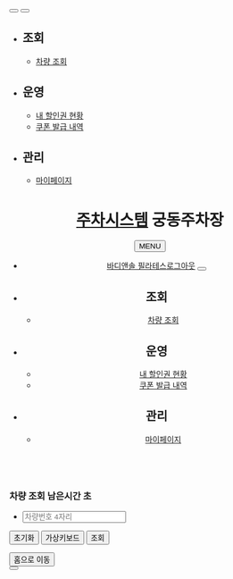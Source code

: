 <body>
	<aside id="lnb" class="animated">
	<button type="button" class="btn-lnb-slide show"></button>
	<button type="button" class="btn-lnb-slide hide"></button>
	<div class="scrollable lnb-holder animated">
<ul id="lnb-panels">
			<li class="lnb-panel">
					<h2 class="lnb-panel-title">조회</h2>
					<ul class="lnb-panel-menus">
					<li class="lnb-panel-menu-holder ">
							<a class="lnb-panel-menu" href="/cooperators/home">차량 조회</a>
						</li>
					</ul>
				</li>
			<li class="lnb-panel">
					<h2 class="lnb-panel-title">운영</h2>
					<ul class="lnb-panel-menus">
					<li class="lnb-panel-menu-holder ">
							<a class="lnb-panel-menu" href="/cooperators/visitcouponbooks/group">내 할인권 현황</a>
						</li>
					<li class="lnb-panel-menu-holder ">
							<a class="lnb-panel-menu" href="/cooperators/visitcoupons">쿠폰 발급 내역</a>
						</li>
					</ul>
				</li>
			<li class="lnb-panel">
					<h2 class="lnb-panel-title">관리</h2>
					<ul class="lnb-panel-menus">
					<li class="lnb-panel-menu-holder ">
							<a class="lnb-panel-menu" href="/cooperators/mypages">마이페이지</a>
						</li>
					</ul>
				</li>
			</ul>
		</div>
</aside>
<script>
(function($) {
	$(document).on('click', '.btn-lnb-slide.show', function (ev) {
		ev.preventDefault();
        
		$('#lnb').removeClass('fadeOutRight').addClass('active fadeInRight');
		$('.lnb-holder').show();
	}).on('click', '.btn-lnb-slide.hide', function (ev) {
		ev.preventDefault();
		
		$('#lnb').addClass('fadeOutRight').removeClass('active fadeInRight');
		$('.lnb-holder').hide();
    });
	
	
})(jQuery);
</script>
<div id="wrap">
		<header id="gnb">
	<div id="gnb-content">
		<h1 id="gnb-title-holder">
			<a id="gnb-title" href="/cooperators">주차시스템</a>&nbsp;<b id="district-name">궁동주차장</b>
		</h1>
		<div class="mobile-gnb-holder">
			<button type="button" class="btn-mobile-menu">MENU</button>
			<div class="mobile-gnb-menu-holder">
				<div class="mobile-gnb-bg"></div>
				<div class="mobile-gnb-menu">
					<ul id="gnb-menus">
						<li class="gnb-menu-holder member">
									<a href="/cooperators/mypages" class="member-name">바디앤솔 필라테스</a><a href="#" id="btn-logout" class="link gnb-menu">로그아웃</a>
									<button class="mobile-gnb-close"></button>
								</li>
							</ul>
					<ul id="lnb-panels">
						<li class="lnb-panel-menu-holder category-emoticon search">
									<h2 class="lnb-panel-title">조회</h2>
									<ul class="lnb-panel-menus">
									<li class="lnb-panel-menu-holder ">
											<a class="lnb-panel-menu" id="menu-url" href="/cooperators/home">차량 조회</a>
										</li>
									</ul>
								</li>						
							<li class="lnb-panel-menu-holder category-emoticon operation">
									<h2 class="lnb-panel-title">운영</h2>
									<ul class="lnb-panel-menus">
									<li class="lnb-panel-menu-holder ">
											<a class="lnb-panel-menu" id="menu-url" href="/cooperators/visitcouponbooks/group">내 할인권 현황</a>
										</li>
									<li class="lnb-panel-menu-holder ">
											<a class="lnb-panel-menu" id="menu-url" href="/cooperators/visitcoupons">쿠폰 발급 내역</a>
										</li>
									</ul>
								</li>						
							<li class="lnb-panel-menu-holder category-emoticon management">
									<h2 class="lnb-panel-title">관리</h2>
									<ul class="lnb-panel-menus">
									<li class="lnb-panel-menu-holder ">
											<a class="lnb-panel-menu" id="menu-url" href="/cooperators/mypages">마이페이지</a>
										</li>
									</ul>
								</li>						
							</ul>
					<!-- 
					<div class="btn-holder">
						<button id="btn-logout" class="btn gnb-menu" type="button">로그아웃</button>
					</div>
					 -->
				</div>
			</div>
		</div>
	</div>
</header>
<script>
	var _districtMap = {};
	var _districts = [];
	var _district = __utils__.cookie('district');
	var _office = __utils__.cookie('office');
	var _districtCallback;

    $.cup.ajax({
    	url: '/api/v2/office',
    	success: function(res) {
    		_office = res.data.office;
    		//
    		$.cup.ajax({
    			url: '/api/v2/districts',
    			success: function (res) {
    				_districts = res.data.districts.list;

    				if ($.cup.member().details && $.cup.member().details.districtIds && $.cup.member().details.districtIds.length > 0) {
    					var myDistricts = $.cup.member().details.districtIds || [];
    					var shownDistricts = [];

    					$.cup.each(_districts, function (district, i) {
    						if (myDistricts.includes(district.id)) {
    							shownDistricts.push(district);
    							_districtMap[district.id] = district;
    						}
    					});
    					_districts = shownDistricts;
    				} else {
    					$.cup.each(_districts, function (district, i) {
    						_districtMap[district.id] = district;
    					});
    				}

    				if(_district) {
    					_district = JSON.parse(_district);
    				}else {
    					_district = _districts[0];
    				}
    				__utils__.cookie('district', JSON.stringify(_district));
    				setDistricts();

    				// if (_districtsCallback) {
    				// 	_districtsCallback();
    				// }

    				var emoticonList = ['search', 'operation', 'management'];
    				var emoticon = document.getElementsByClassName('category-emoticon');

    				for (var i = 0; i < emoticon.length; i++) {
    					emoticon[i].classList.add(emoticonList[i]);
    				}
    			}
    		});
    	}
    })


    function setDistricts() {
    	if (_districts.length > 1) {
    		_districts.unshift({code:'', name:_office.districtName + '(전체)'});

    		var $select = $('<select>').attr('id', 'gnb-district');
    		$('#district-name').html($select);
    		$.cup.each(_districts, function(district) {
    			var $option = $('<option>').val(district.id).text(district.name);
    			if(_district.id == district.id)
    				$option.prop('selected', true);
    			$select.append($option);
    		});

    		$select.on('change', function() {
    			_district = _districts[$(this).find('option:selected').index()];
    			__utils__.cookie('district', JSON.stringify(_district));
    			location.reload();
    		});
    	} else {
    		$('#district-name').text(_districts[0].name);
    		_district = _districts[0];
    	}

    	if(_district.details && _district.details.type == 'APT' && _district.details.reservations) {
    		$('.lnb-panel-menu-holder.search').hide();
    		$('.lnb-panel-menu-holder.operation .lnb-panel-menu-holder.visitcoupons').hide();
    	}
    	if(_district.details && !_district.details.preRegisteredVisitCoupons) {
    		$('.menu-reservation').hide();
    		$('#previsit-coupon-create').hide();
    	}
    	$('title').text(((_office.districtName)? _office.districtName + ' | ' : '') + $('title').text() );
    }

    function refreshDistrict(districtUpdated) {
    	$.cup.each(_districts, function(district, i) {
    		if(district.id == districtUpdated.id) {
    			_districts[i] = districtUpdated;
    			if(_district.id == districtUpdated.id) {
    				_district = districtUpdated;
    				__utils__.cookie('district', JSON.stringify(_district));
    			}
    			return false;
    		}
    	});
    }

(function($) {
/_
$('.btn-mobile-menu').on('click', function() {
$('.mobile-gnb-menu-holder').toggle('slide');
$(this).toggleClass('clear');
});
_/
$(document).on('click', '.btn-mobile-menu', function(ev) {
ev.preventDefault();
$('.mobile-gnb-menu-holder').fadeIn();
$('.mobile-gnb-menu').animate({right: 0}, {duration: 500});
}).on('click', '.mobile-gnb-close', function(ev) {
ev.preventDefault();
$('.mobile-gnb-menu-holder').fadeOut();
$('.mobile-gnb-menu').animate({right: '-320px'}, {duration: 500});
}).on('click', '.lnb-panel-title', function(ev) {
ev.preventDefault();
$(this).parent().find('.lnb-panel-menus').slideToggle(300);
});
})(jQuery);
</script>

<div id="container">
			<div id="main">
				<div>
					<div id="app">
						<div id="app-head">
							<div class=""></div>
							<h3 id="app-title" class="car-search-title" style="float:left;width:100%;">차량 조회
<span class="reset-time-holder">
									남은시간 <span class="reset-time"></span>초
								</span>
							</h3>
							<!-- 
							<div id="app-head-menus">
								<button id="visit-coupon-create" class="btn btn-primary" type="button">할인권 등록</button>
							</div>
							 -->
						</div>
						<div class="app-section-body box-style" id="notice-pop" style="float:right;margin-top:-55px; display:none; cursor:pointer;">
							<div class="notice-head" style="padding:0 0 0 25px; margin:-16px -12px 0 -13px;height:20px;">
								<span class="icon btn-pop"></span>
							</div>
						</div>
						<div id="app-body" style="clear:both;display:block;">
							<section class="app-section app-section-full-width app-section-tailless">
<div class="app-section-body box-style" style="clear:both;">
									<form id="page-filter" class="qbox clear-both" method="get">
										<ul class="qbox-filters">
											<li class="qbox-filter clear-both">
<div class="qbox-filter-field align_left qbox-filter-lpn"><input id="visit-lpn" name="lpn" value="" class="tbox" placeholder="차량번호 4자리" type="text" autocomplete="off"></div>
											</li>
										</ul>
										<div class="qbox-buttons">
											<input name="leaved" value="false" type="hidden">
											<input name="page" value="0" type="hidden">
											<input name="size" value="10" type="hidden">
											<input name="sort" value="entered_d" type="hidden">
											<button id="btn-init" class="btn" type="button">초기화</button>
											<button id="keyboard" class="btn btn-primary" type="button">가상키보드</button>
											<button id="btn-find" class="btn btn-primary" type="button">조회</button>
										</div>
									</form>
								</div>
							</section>
							<section class="app-section app-section-full-width app-section-tailless phase2-section" style="display:none;">
								<input type="hidden" id="useAutoBackHome" value="">
								<div class="app-section-body">
									<p style="font-size:12px;padding:0 0 5px 5px">일반형 할인권</p>
									<div id="visit-coupon-book-holder" class="page"><table class="gbox-table">
		<thead class="gbox-head">			
			<tr class="gbox-head-row">
					<th class="gbox-head-cell">쿠폰 종류</th>
					<th class="gbox-head-cell">유/무료</th>
					<th class="gbox-head-cell">할당 수량</th>
					<th class="gbox-head-cell">잔여 수량</th>
			</tr>
		</thead>
		<tbody class="gbox-body">
					<tr class="gbox-body-row" data-record="{&quot;amount&quot;:null,&quot;code&quot;:null,&quot;templateId&quot;:8,&quot;notFree&quot;:0,&quot;totalNumberOfIssuance&quot;:7683,&quot;name&quot;:&quot;1시간(유료)&quot;,&quot;id&quot;:11,&quot;feeFixing&quot;:null,&quot;oneDay&quot;:null,&quot;rate&quot;:null,&quot;issuedCount&quot;:7583,&quot;details&quot;:&quot;{}&quot;,&quot;minutes&quot;:60,&quot;couponIssueConstraint&quot;:null,&quot;estimatedAmount&quot;:null,&quot;fixable&quot;:0}">
							<td class="gbox-body-cell">1시간(유료)</td>
							<td class="gbox-body-cell"><b style="color: #2196f3;">무료</b></td>
							<td class="gbox-body-cell">7683</td>
							<td class="gbox-body-cell">100</td>
					</tr>
					<tr class="gbox-body-row" data-record="{&quot;issuedCount&quot;:300,&quot;totalNumberOfIssuance&quot;:300,&quot;amount&quot;:null,&quot;code&quot;:null,&quot;notFree&quot;:0,&quot;templateId&quot;:2,&quot;id&quot;:235,&quot;feeFixing&quot;:null,&quot;oneDay&quot;:null,&quot;rate&quot;:null,&quot;name&quot;:&quot;1시간할인권&quot;,&quot;details&quot;:&quot;{}&quot;,&quot;minutes&quot;:60,&quot;couponIssueConstraint&quot;:null,&quot;estimatedAmount&quot;:null,&quot;fixable&quot;:0}">
							<td class="gbox-body-cell">1시간할인권</td>
							<td class="gbox-body-cell"><b style="color: #2196f3;">무료</b></td>
							<td class="gbox-body-cell">300</td>
							<td class="gbox-body-cell">0</td>
					</tr>
					<tr class="gbox-body-row" data-record="{&quot;amount&quot;:null,&quot;code&quot;:null,&quot;notFree&quot;:0,&quot;templateId&quot;:9,&quot;issuedCount&quot;:7458,&quot;totalNumberOfIssuance&quot;:7557,&quot;feeFixing&quot;:null,&quot;oneDay&quot;:null,&quot;id&quot;:10,&quot;rate&quot;:null,&quot;minutes&quot;:30,&quot;details&quot;:&quot;{}&quot;,&quot;couponIssueConstraint&quot;:null,&quot;name&quot;:&quot;30분(유료)&quot;,&quot;estimatedAmount&quot;:null,&quot;fixable&quot;:0}">
							<td class="gbox-body-cell">30분(유료)</td>
							<td class="gbox-body-cell"><b style="color: #2196f3;">무료</b></td>
							<td class="gbox-body-cell">7557</td>
							<td class="gbox-body-cell">99</td>
					</tr>
		</tbody>
	</table></div>
								</div>
								<div class="app-section-body" style="display: none;">
									<p style="font-size:12px;padding:10px 0 5px 5px">포인트형 할인권</p>
									<div id="visit-coupon-balance-holder" class="page"></div>
								</div>
							</section>
							<section class="app-section app-section-full-width app-section-tailless">
<div class="app-section-body">
<!-- 									<div id="page-view" class="page"></div> -->
									<div id="page-view" class="gbox"></div>
								</div>
							</section>
						</div>
					</div>
				</div>
			</div>
		</div>
		<!-- footer -->
<div class="footer-buttons">
	<div class="footer-buttons-background"></div>
	<div class="footer-buttons-content" style="margin-right: 8%;"></div>
	<div class="footer-buttons-content">
		<button id="btn-home" class="btn-footer" type="button">홈으로 이동</button>
	</div>
	<div class="footer-buttons-content">
		<button id="btn-up" class="btn-footer-up-img align_right" type="button"></button>
	</div>
</div>
<script type="text/javascript">

    $(document).on('click', '#btn-home', function() {
    	location.replace('/cooperators/home');
    }).on('click', '#btn-up', function() {
    	window.scrollTo(0, 0);
    });

</script></div>
<script id="toast-template" type="text/x-handlebars-template">
<div class="toast-holder{{text alerts ' toast-alert'}}">
<p class="toast-message">{{message}}</p>
</div>
</script>

<script id="toast-template-web-discount" type="text/x-handlebars-template">
	<div class="toast-holder{{text alerts ' toast-alert'}}">
		<p class="toast-message" style="font-size:20px;">{{message}}</p>
	</div>
</script>

<script id="lock-template" type="text/x-handlebars-template">
	<div id="{{id}}" class="lock-holder">
		<div class="lock-image-holder">
			<img src="/resources/img/jquery.cup/lock.gif" alt="Waiting">
			<p class="lock-caption">Waiting</p>
		</div>
	</div>
</script>
<script id="dialog-template" type="text/x-handlebars-template">
	<div class="dialog-holder{{attach prevDialog 'dialog-holder-transpaernt'}}{{attach classes}}">
		<div class="dialog">
			<div class="dialog-head">
				<h4 class="dialog-title">{{title}}</h4>
				<button class="dialog-close" type="button">Close</button>
			</div>
			<div class="dialog-body"></div>
			<div class="dialog-tail"></div>
		</div>
	</div>
</script>
<script id="dialog-tail-template" type="text/x-handlebars-template">
	{{#if (notEmpty tailButtons)}}
		{{#each tailButtons}}
			<button{{attr 'id' token}} class="btn{{attach (eq handler false) 'dialog-close'}}{{attach primary 'btn-primary'}}" type="button">{{label}}</button>
		{{/each}}
	{{/if}}
</script>
<script id="finder-template" type="text/x-handlebars-template">
	<div class="dialog-holder{{attach prevDialog 'dialog-holder-transpaernt'}}{{attach classes}}">
		<div class="dialog">
			<div class="dialog-head">
				<h4 class="dialog-title">{{title}}</h4>
				<button class="dialog-close" type="button">Close</button>
			</div>
			<div class="dialog-body"></div>
			<div class="dialog-tail">
				<button class="btn btn-primary dialog-close" type="button">닫기</button>
			</div>
		</div>
	</div>
</script>
<script id="gbox-table-template" type="text/x-handlebars-template">
	<table class="gbox-table">
		<thead class="gbox-head">			
			<tr class="gbox-head-row">
				{{#each columns}}
					<th class="gbox-head-cell"{{attach (attr 'style' styles)}}>{{text label}}</th>
				{{/each}}
			</tr>
		</thead>
		<tbody class="gbox-body">
			{{#if (notEmpty records)}}
				{{#each records}}
					<tr class="gbox-body-row" data-record="{{json this (not @root.__escapes__)}}">
						{{#each ../columns}}
							<td class="gbox-body-cell{{attach classes}}"{{attach (attr 'style' styles)}}>{{render ../this render}}</td>
						{{/each}}
					</tr>
				{{/each}}
			{{else}}
				<tr class="gbox-body-row ">
					<td class="gbox-body-cell gbox-body-cell-empty" colspan="{{length columns}}">
						데이터 없음
					</td>
				</tr>
			{{/if}}
		</tbody>
	</table>
</script>
<script id="page-template" type="text/x-handlebars-template">
	<div class="page-head">
		{{#if (eq paging.totalItems 0)}}
			<p class="page-count page-count-empty">총 0개</p>
		{{else}}
			<p class="page-count">총 {{paging.totalItems}}개 ({{add paging.page 1}}페이지 / {{paging.totalPages}}페이지)</p>
		{{/if}}
	</div>
	<div class="page-body">
		<div class="gbox"></div>
	</div>
	<div class="page-tail">
		{{#if (and (ne paging.first paging.page) (gte paging.first 0))}}
			<div class="page-nav page-nav-first">
				<a href="{{render paging.first url}}" class="page-nav-index">처음</a>
			</div>
		{{/if}}
		{{#if (and (ne paging.prev paging.page) (gte paging.prev 0))}}
			<div class="page-nav page-nav-prev">
				<a href="{{render paging.prev url}}" class="page-nav-index">이전</a>
			</div>
		{{/if}}
		{{#if (gt paging.siblings.length 0)}}
			<ul class="page-nav page-nav-siblings">
				{{#each paging.siblings}}
					<li class="page-nav-sibling">
						{{#if (eq this ../paging.page)}}
							<span class="page-nav-index">{{add this 1}}</span>
						{{else}}
							<a href="{{render this ../url}}" class="page-nav-index">{{add this 1}}</a>
						{{/if}}
					</li>
				{{/each}}
			</ul>
		{{/if}}
		{{#if (and (ne paging.next paging.page) (gte paging.next 0))}}
			<div class="page-nav page-nav-next">
				<a href="{{render paging.next url}}" class="page-nav-index">다음</a>
			</div>
		{{/if}}
		{{#if (and (ne paging.last paging.page) (gte paging.last 0))}}
			<div class="page-nav page-nav-last">
				<a href="{{render paging.last url}}" class="page-nav-index">마지막</a>
			</div>
		{{/if}}
	</div>
</script>
<script id="manual-leave-dialog-template" type="text/x-handlebars-template">
	<section class="app-section app-section-tailless">
		<div class="app-section-head">
			<h5 class="app-section-title">출차 정보</h5>	
		</div>
		<div class="app-section-body">
			<div class="field">
				<div class="field-head">
					<label for="visit-lpn" class="field-label">차량등록번호</label>
				</div>
				<div class="field-body">
					<input id="visit-lpn" name="lpn" class="tbox" maxlength="12" type="text" autocomplete="off" value="{{lpn}}">
				</div>
			</div>				
			<div class="field">
				<div class="field-head">
					<label for="manual-leave-remark" class="field-label">사유</label>
				</div>
				<div class="field-body">
					<textarea id="manual-leave-remark" name="manualLeaveRemark" class="ebox" maxlength="1024"></textarea>
				</div>
			</div>
		</div>
	</section>
</script>
<script>
	function manualLeave(visit, success) {
		var dialog = $.cup.dialog({
			title: '수동 출차',
			bodyTemplateId: 'manual-leave-dialog-template',
			data: {
				lpn: (visit)? visit.lpn : null
			},
			tailButtons: [{
				label: '취소',
				handler: false
			}, {
				label: '출차',
				primary: true,
				handler: function(ev) {
					if(!visit) {
						$.cup.submit(this, {
							method: 'post',
							url: '/api/v2/visits',
							validators: [{
								path: 'lpn'
							}, {
								path: 'manualLeaveRemark',
								determine: function(dVal, data) {
									return $.cup.isValid(dVal);
								},
								message: '사유를 입력해주세요.'
							}],
							parameterize: function(data) {
								visit = {
									districtId: 1,
									lpn: data.lpn,
									entered: $.cup.days().format('YYYY-MM-DDTHH:mm:ss'),
									details: {
										manualLeaveRemark: data.manualLeaveRemark
									}
								};
								return visit;
							},
							success: function(res) {
								visit.id = res.data.visitId;
								$.cup.ajax({
									url: '/api/v2/visits/' + visit.id,
									method: 'patch',
									params: {
				 						fields: ['details'],
										details: visit.details
									},
									success: function(res) {
										success();
										dialog.close();
									}
								});
							}
						});
					} else {
						$.cup.submit(this, {
							url: '/api/v2/visits/' + visit.id,
							method: 'patch', 
							parameterize: function(data) {
								visit.details.manualLeaveRemark = data.manualLeaveRemark; 
								return {
			 						fields: ['details'],
									details: visit.details
								};
							},
							validators: [{
								path: 'manualLeaveRemark',
								determine: function(dVal, data) {
									return $.cup.isValid(dVal);
								},
								message: '사유를 입력해주세요.'
							}],
							success: function(res) {
								success();
								dialog.close();
							}
						});
					}
				}
			}],
//			afterOpen: function() {
//			},
			trigger: this
		});
	}
</script>

<script id="api-detail-dialog-template" type="text/x-handlebars-template">
	<section class="app-section app-section-tailless">
		<div class="app-section-head">
			<h5 class="app-section-title">API 연동 상세</h5>
		</div>
		<div class="app-section-body">
			<div class="field">
				<div class="field-head">
					<label for="api-request" class="field-label">요청</label>
				</div>
				<div class="field-body">
					<textarea id="api-request" name="sb_request" class="ebox" maxlength="2048" style="width: 400px; height: 200px;">{{sb_request}}</textarea>
				</div>
			</div>
			<div class="field">
				<div class="field-head">
					<label for="api-response" class="field-label">결과</label>
				</div>
				<div class="field-body">
					<textarea id="api-response" name="sb_response_string" class="ebox" maxlength="2048">{{sb_response_string}}</textarea>
				</div>
			</div>
		</div>
	</section>
</script>
<script>
	(function($) {
		$(document).on('click', '.api-request', function(e) {
			if(!confirm('API를 전송하시겠습니까?'))
				e.preventDefault();
			location.reload();
		}).on('click', '.api-details', function() {
			var $record = $(this).closest('tr').data('record');
			var dialog = $.cup.dialog({
				title: 'API 연동 결과',
				bodyTemplateId: 'api-detail-dialog-template',
				data: $record.details,
				tailButtons: [{
					label: '닫기',
					handler: false
				}, {
					label: '재전송',
					primary: true,
					handler: function(ev) {
						$.cup.ajax({
							url: '/api/v2/visits/' + $record.id + '/sb/inout/',
							success: function(res) {
								console.log(res);
								dialog.close();
								location.reload();
							}
						});
					}
				}],
				trigger: this
			});
		}).on('click', '#sb-api-request', function() {
			var $check = $('input[type=checkbox]:checked').not('#cbox-all');
			if(!confirm($.cup.format('총 {0} 건을  요청하시겠습니까?', $check.length))) {
				return;
			}
			$.cup.each($check, function(v) {
				var $record = $(v).closest('tr').data('record');
				if($record) {
					$.cup.ajax({
						url: '/api/v2/visits/'+$record.id+'/sb/inout',
						method: 'get', 
						success: function(res) {
							console.log(res);
						}
					});
					sleep(100);	// 중요
				}
			});
			location.reload();
		});
		function sleep(delay) {
		    var start = new Date().getTime();
		    while (new Date().getTime() < start + delay);
		}
		
		$(document).on('click', '#cbox-all', function() {
			var checked = $(this).is(':checked');
			$('input[type=checkbox]').attr('checked', checked);
		});
	})(jQuery);
</script><script id="visit-memo-dialog-template" type="text/x-handlebars-template">

    	<div class="app-section-body">
    		<div class="field clear-both">
    			<div class="field-head align_left">
    				<label for="visit-memo" class="field-label">내용</label>
    			</div>
    			<div class="field-body align_left">
    				<textarea id="visit-memo" name="mem" class="ebox" maxlength="2048" style="height:200px">{{memo}}</textarea>
    			</div>
    		</div>
    	</div>
    </script>
    <script id="keyboard-dialog-template" type="text/x-handlebars-template">
    	<section class="app-section-tailless">
    		<div class="app-section-body">
    				<div id="numericInput" >

<table id="keypad">
					        <tr>
					            <td class="key">1</td>
					            <td class="key">2</td>
					            <td class="key">3</td>
					        </tr>
					        <tr>
					            <td class="key">4</td>
					            <td class="key">5</td>
					            <td class="key">6</td>
					        </tr>
					        <tr>
					            <td class="key">7</td>
					            <td class="key">8</td>
					            <td class="key">9</td>
					        </tr>
					        <tr>
					            <td id="clr-btn" class="keyboard-btn">←</td>
					            <td class="key">0</td>
					            <td id="find-btn" class="keyboard-btn">조회</td>	
					        </tr>
					   </table>
				   </div>
				</div>				
		</section>		
    </script>
	<script>
		(function($) {
			var pageQuery = $.cup.pageQuery();
			var $pageView = $('#page-view');
			var interval;
			var availableBooks = [];

    		if('' != '') {

// loadAndRender();
\_districtCallback = loadAndRender;
}

    		loadResetTime();
    		renderNotice();
    		var _visit;

    		//디바이스 타입 가져오기
    		var getDeviceType = function() {
    		  var ua = navigator.userAgent;
    		  if (/(tablet|ipad|playbook|silk)|(android(?!.*mobi))/i.test(ua)) {
    		    return "tablet";
    		  }
    		  if (
    		    /Mobile|iP(hone|od)|Android|BlackBerry|IEMobile|Kindle|Silk-Accelerated|(hpw|web)OS|Opera M(obi|ini)/.test(
    		      ua
    		    )
    		  ) {
    		    return "mobile";
    		  }
    		  return "desktop";
    		};

    		if(getDeviceType() == "desktop"){
    			$('.qbox-filter-field').empty();
    			$('.qbox-filter-field').append('<input id="visit-lpn" name="lpn" value="" class="tbox" placeholder="차량번호 4자리" type="text" autocomplete="off">');

    		}

    		$("#visit-lpn").bind('keydown', function(ev) {
    			if (ev.keyCode === 13) {
    				ev.preventDefault();
    				visitLpnSearch();
    				$("#visit-lpn").blur();
    			}
    		});

    		$(document).on('click', '#btn-find', function(ev) {
    			visitLpnSearch();
    		});

    		function visitLpnSearch() {
    			if ($('#visit-lpn').val().length > 3) {
    				loadAndRender();
    			}else {
    				if($('#visit-lpn').val().length == 0) {
    					$pageView.empty();
    				}
    				$.cup.toast('차량번호 4자리 이상 입력해주세요');
    			}
    		}
    		$(document).on('click', '#keyboard', function(ev) {
    			virtualCalculator();
    		});
    		function virtualCalculator() {
    			var numBox = document.getElementById('visit-lpn');
    			numBox.value = '';
    			var dialog = $.cup.dialog({
    				title: '',
    				bodyTemplateId: 'keyboard-dialog-template',
    				afterOpen: function() {
    					$('#numericInput').parents('.dialog-body').addClass('background-color');
    					$('#numericInput').parents('.dialog-body').parents('.dialog').addClass('margin-top');
    					$('#numericInput').parents('.dialog-body').next().hide();
    					$('.dialog-head').hide();
    					$('#numericInput').parents('.dialog-holder').css("background", "none");
    					$('.key').mousedown(function(){
    						if (numBox.value.length <0){
    							numBox.value = numBox.value + this.innerHTML;
    						} else if(numBox.value.length > 3){
    							numBox.value = numBox.value.substring(0,4);
    						} else {
    							numBox.value = numBox.value + this.innerHTML;
    						}
    						event.stopPropagation();
    					});
    					$('.key').mouseup(function(){
    						if(numBox.value.length > 3){
    							dialog.close();
    							loadAndRender();
    						}
    					});


    					$('#clr-btn').click(function(){
    						if(this.innerHTML == '←'){
    							if(numBox.value.length > 0){
    								numBox.value = numBox.value.substring(0, numBox.value.length - 1);
    							}
    						}
    						event.stopPropagation();
    					});

    					$('#find-btn').click(function(){
    						if(this.innerHTML == '조회'){
    							if(numBox.value.length > 3){
    								$('#visit-lpn').val(numBox.value);
    								dialog.close();
    								loadAndRender();
    							}else {
    								if(numBox.value.length == 0) {
    									$pageView.empty();
    								}
    								$.cup.toast('차량번호 4자리 이상 입력해주세요');
    							}
    						}
    						event.stopPropagation();
    					});
    					$(document).on('click', function(e){
    						var container = $(".dialog-body");
    						if (!container.is(event.target) && !container.has(event.target).length) {
    							dialog.close();
    						}
    					});
    					$("#visit-lpn").on("keyup", function(ev) {
    						if ($(this).val().length > 3) {
    							ev.preventDefault();
    							loadAndRender();
    							$("#visit-lpn").blur();
    							dialog.close();
    						}
    					});
    				}
    			});
    		}

    		function loadResetTime() {
    			var timeCheck = localStorage.getItem('timeCheck') ? JSON.parse(localStorage.getItem('timeCheck')) : 0;
    			// $('#reset-time-option').val(timeCheck).prop("selected",true);
    			$('#reset-time-option').val(timeCheck);
    		}

    		// $(document).on('change', '#reset-time-option',function(){
    		// 	localStorage.setItem('timeCheck', this.value);
    		// });

    		function loadAndRender() {

// $.cup.lock(function(unlock) {
var params = pageQuery.scan();
if(\_district && \_district.id)
params.districtId = \_district.id;
$.cup.ajax({
url: '/api/v2/visits',
params: params,
success: function(res) {
var visitList = res.data.visits.list;
if(visitList) {
visitList.forEach(function(item){
item.now = res.info.published;
})
}

    						res.data.visits.list = visitList.filter(function(item){
    							if (item.seasonal === null) return true;

    							if (item.seasonTicket && item.seasonTicket.seasonTicketTemplate) {
    								return item.seasonTicket.seasonTicketTemplate.timetable.length > 0;
    							}
    						});

    						if(res.data.visits.list.length > 1) {
    							$pageView.table({
    								columns: [{
    									label: '차량번호',
    									styles: 'padding:5px',
    									render: function(visit) {
    										if (visit.subLpn == null || visit.subLpn == visit.lpn) {
    											return visit.lpn;
    										}

    										return visit.lpn + " | " + visit.subLpn;
    									}
    								}, {
    									label: '구역',
    									styles: 'padding:5px',
    									render: function(visit) {
    										return visit.district.name;
    									}
    								}, {
    									label: '구분',
    									styles: 'padding:5px',
    									render: function(visit) {
    										if((visit.seasonTicket && !visit.seasonTicket.dropped) || visit.seasonal)
    											return $.cup.format('<b style="color: {0};">{1}</b>', '#ff5c01', '정기');
    										else
    											return '일반';
    									}
    								},{
    									label: '입차시각',
    									styles: 'padding:5px',
    									render: function(visit) {
    										var $entered = $.cup.days(visit.entered);
    										if($entered.format('YYYY-MM-DD')==$.cup.days().format('YYYY-MM-DD'))
    											return $entered.format('HH:mm:ss');
    										else
    											return $entered.format('YYYY-MM-DD<br>HH:mm:ss');
    									}
    								}, {
    									label: '주차시간',
    									render: function(visit) {
    										return cnsl.durationString($.cup.days(visit.entered), (visit.settled)? $.cup.days(visit.settled) : (visit.leaved)? $.cup.days(visit.leaved) : $.cup.days(visit.now)) + ((visit.leaved)? '' : '+');
    									}
    								}],
    								records: res.data.visits.list,
    							});
    						} else if(res.data.visits.list.length == 1) {
    							_visit = res.data.visits.list[0];
    							renderVisit(true,true);
    						} else {
    							$.cup.toast('입차 정보를 찾을 수 없습니다.');
    						}
    					}

// end: unlock
});
// });
}

    		function renderVisit(success, findFlag = false) {
    			if(!_visit)
    				return;
    			if(_visit.settled && !findFlag) {
    				renderVisitDetail(success);
    				return;
    			}

// if(\_visit.payed) {
// $.cup.toast('이미 결제되었습니다.');
// return;
// }
\_visit.settled = $.cup.days().format('YYYY-MM-DDTHH:mm:ss');
$.cup.lock(function(unlock) {
$.cup.ajax({
url: '/api/v2/charges/cooperators',
method: 'post',
params: {
visitId: \_visit.id,
synced: true,
//settled: \_visit.settled
},
success: function(res) {
if(!res.data.bill) {
$.cup.toast('요금 계산 오류입니다.');
return;
}
\_visit = res.data.visit;
\_visit.bill = res.data.bill;

    						renderVisitDetail(success);
    					},
    					end: unlock
    				});
    			});
    		}

    		function renderVisitDetail(success) {
    			$.cup.ajax({
    				url: '/api/v2/members/' + $.cup.member().id + '/availablebooks',
    				params: {
    					districtId: _visit.district.id,
    				},
    				success: function(res) {
    					var visitCouponBooks = res.data.availableBooks;
    					$.cup.each(res.data.availableBooks, function(book) {
    						book.details = JSON.parse(book.details);
    					});

    					var published = $.cup.days(res.info.published);
    					_visit.settled = res.info.published;
    							// 발급된 쿠폰 검색
    							$.cup.ajax({
    								url: '/api/v2/visitcoupons',
    								params: {
    									visitId: _visit.id,
    									size: 100
    								},
    								success: function(res) {
    									var visitCoupons = res.data.visitCoupons.list;
    									$.cup.each(visitCoupons, function(visitCoupon) {
    										$.cup.each(visitCouponBooks, function(visitCouponBook) {
    											if(visitCoupon.code == visitCouponBook.id) {
    												visitCoupon.name = visitCouponBook.name;
    												return false;
    											}
    										});
    									});

    									//--- 현장별 특별조치
    									if(_visit.district.code == 'crzm') {
    										if($.cup.member().details && $.cup.member().details['1x4']) {
    											visitCouponBooks.push({
    												visitCouponTemplate: {
    													code: '1x4',
    													name: '4시간'
    												}
    											})
    										}
    										if($.cup.member().details && $.cup.member().details['1x2']) {
    											visitCouponBooks.push({
    												visitCouponTemplate: {
    													code: '1x2',
    													name: '2시간'
    												}
    											})
    										}
    									}

    									// -- 버튼 disable 조건 처리
    									// -- published 는 서버에서 답신 줄때 주는 서버 시간이므로 해당 시간으로 활용한다.
    									isButtonDisableForVisitCouponBooks(visitCouponBooks, published);

    									//---

    									loadAndBuildBalance(function(balances) {
    										$.cup.each(balances, function (balance) {
    											if (balance.specialUsage === 'TIME_DEDUCTION') {
    												var balanceId = balance.templateId;

    												$.cup.each(visitCoupons, function (visitCoupon) {
    													if (visitCoupon.visitCouponTemplate.id === balanceId) {
    														balance.disabled = true;
    													}
    												});
    											}
    										});

    										$pageView.empty().append($.cup.template('coupon-control-template').build({
    											visit: _visit,
    											duration: cnsl.durationString($.cup.days(_visit.entered), $.cup.days(_visit.settled)),
    											visitCoupons: visitCoupons,
    											visitCouponBooks: visitCouponBooks,
    											visitCouponBalances: balances,
    											member: $.cup.member()
    										}).toString());

    										$pageView.find('.gbox-body-cell img').on('error', function() {
    											$(this).attr('src', '/resources/img/bg-main.jpg');
    										});

    										if(success) {
    											success();
    										}

    										if(interval) {
    											clearInterval(interval);
    										}

    										// $('#reset-time-option').hide();
    										var reset = localStorage.getItem('timeCheck') ? JSON.parse(localStorage.getItem('timeCheck')) : 0;

    										if (reset > 0) {
    											interval = setInterval(function() {
    												$('.reset-time-holder').show().find('.reset-time').text(reset--);
    												$('.reset-time-holder').css("display", "inline-block");

    												if(reset == 0) {
    													location.href = '/cooperators';
    													$('.reset-time-holder').hide();
    													// $('#reset-time-option').show();
    												}
    											}, 1000)
    										}
    									});
    								}
    							});
    						// }
    					// });

    					//FIXME: sts1, akc1 : CouponBook 세팅 필요
    					/*//---
    					$.cup.ajax({
    						url: '/api/v2/visitcoupontemplates',
    						params: {
    							size: 100
    						},
    						success: function(res) {
    							var visitCouponPlans;
    							if($('#district-name').data('district').code == 'sts1') {
    								visitCouponPlans = [{
    									code: 1, minutes: 60, name: '1시간 할인'
    								},{
    									code: 3, minutes: 180, name: '3시간 할인'
    								},{
    									code: 6, minutes: 360, name: '6시간 할인'
    								},{
    									code: 24, minutes: 1440, name: '24시간 할인'
    								}];
    							} else {
    								visitCouponPlans = res.data.visitCouponTemplates.list;
    								$.cup.each(visitCouponPlans, function(visitCouponPlan) {
    									$.cup.each(visitCouponBooks, function(visitCouponBook) {
    										if(visitCouponBook.visitCouponTemplate.id == visitCouponPlan.id) {
    											visitCouponPlan.visitCouponBook = visitCouponBook;
    											return false;
    										}
    									});
    								});
    							}

    							//FIXME---
    							$.cup.each(visitCouponPlans, function(visitCouponPlan) {
    								if($('#district-name').data('district').code == 'akc1') {
    									if($.cup.member().id == 14
    										&& visitCouponPlan.code == '1') {
    										visitCouponPlan.disabled = true;
    									} else if(($.cup.member().id == 23
    												|| $.cup.member().id == 24)
    											&& (visitCouponPlan.code == '1'
    												|| visitCouponPlan.code == '2')) {
    										visitCouponPlan.disabled = true;
    									} else if(($.cup.member().id == 25)
    											&& (visitCouponPlan.code == '2')) {
    										visitCouponPlan.disabled = true;
    									}
    								}
    							});
    							//---

    							$.cup.ajax({
    								url: '/api/v2/visitcoupons',
    								params: {
    									visitId: _visit.id,
    									size: 100
    								},
    								success: function(res) {
    									var visitCoupons = res.data.visitCoupons.list;

    									var type = '';
    									if(_visit.bill.finalFee == null) {
    										$.cup.toast('출구에서 정산해주세요.');
    										return;
    									} else if(_visit.seasonTicket) {
    										$.cup.toast('정기권 차량입니다.');
    										return;
    									}

    									$.cup.each(visitCoupons, function(visitCoupon) {
    										$.cup.each(visitCouponPlans, function(visitCouponPlan) {
    											if(visitCoupon.code == visitCouponPlan.code) {
    												visitCoupon.name = visitCouponPlan.name;
    												return false;
    											}
    										});
    									});

    									$('#page-view').empty().append($.cup.template('coupon-control-template').build({
    										visit: _visit,
    										duration: cnsl.durationString($.cup.days(_visit.entered), $.cup.days(_visit.settled)),
    										visitCoupons: visitCoupons,
    										visitCouponPlans: visitCouponPlans,
    										member: $.cup.member()
    									}).toString());

    									$pageView.find('.gbox-body-cell img').on('error', function() {
    										$(this).attr('src', '/resources/img/bg-main.jpg');
    									});

    									if(success)
    										success();
    								}
    							});
    						}
    					});
    					*///---
    				}
    			});
    		}

    		/**
    		 * 운영자 쿠폰북에 대해 버튼이 비활성화되어야 하는지 확인합니다.
    		 * @param {Array} visitCouponBooks - 운영자 쿠폰북의 배열
    		 * @param {string} published - 서버 시간
    		 */
    		function isButtonDisableForVisitCouponBooks(visitCouponBooks, published) {
    			$.cup.each(visitCouponBooks, function(visitCouponBook) {
    				visitCouponBook.isButtonDisable = false;

    				if (!$.cup.isEmpty(visitCouponBook.couponIssueConstraint)) {
    					visitCouponBook.couponIssueConstraint = JSON.parse(visitCouponBook.couponIssueConstraint)
    				}

    				// 발급 가능 수량 여부 확인
    				if(!$.cup.isEmpty(visitCouponBook.totalNumberOfIssuance)) {
    					if (Number(visitCouponBook.totalNumberOfIssuance) - Number(visitCouponBook.issuedCount) <= 0) {
    						visitCouponBook.isButtonDisable = true;
    						return true;
    					}
    				}

    				// 발급 가능 여부 확인
    				if (visitCouponBook.couponIssueConstraint) {
    					var issueTimeApproval = visitCouponBook.couponIssueConstraint.issueTimeApproval

    					if (!$.cup.isEmpty(issueTimeApproval)) {
    						var timeStandard = issueTimeApproval.timeStandard;
    						var start = issueTimeApproval.start.split(':');
    						var end = issueTimeApproval.end.split(':');

    						var baseDateTime = timeStandard === 'ENTERED' ? $.cup.days(_visit.entered) : published;
    						var dateStartObj = baseDateTime.hour(start[0]).minute(start[1]).second(start[2]);
    						var dateEndObj = baseDateTime.hour(end[0]).minute(end[1]).second(end[2]);

    						if (isNotInPermittedTimeRange(baseDateTime, dateStartObj, dateEndObj)) {
    							visitCouponBook.isButtonDisable = true;
    							return true;
    						}
    					}
    				}
    			});
    		}

    		function isNotInPermittedTimeRange(baseDateTime, issueDateTimeStart, issueDateTimeEnd) {
    			return !isInPermittedTimeRange(baseDateTime, issueDateTimeStart, issueDateTimeEnd)
    		}

    		function isInPermittedTimeRange(baseDateTime, issueDateTimeStart, issueDateTimeEnd) {
    			var durations = [];

    			if (issueDateTimeEnd.isBefore(issueDateTimeStart)) {
    				durations.push({
    					'start': issueDateTimeStart.subtract(1, 'day'),
    					'end': issueDateTimeEnd
    				});

    				durations.push({
    					'start': issueDateTimeStart,
    					'end': issueDateTimeEnd.add(1, 'day')
    				});

    				var isInPermittedTimeRange = false;
    				durations.forEach(function (d, index) {
    					if (baseDateTime.isAfter(d.start) && baseDateTime.isBefore(d.end)) {
    						isInPermittedTimeRange = true;
    					}
    				});

    				return isInPermittedTimeRange;
    			} else {
    				return baseDateTime.isAfter(issueDateTimeStart) && baseDateTime.isBefore(issueDateTimeEnd);
    			}
    		}

    		function loadAndBuildBalance(callback) {
    			$.cup.ajax({
    				url: '/api/v2/visitcouponbalances',
    				params: $.cup.pageless({
    					sort: 'template.name',
    					memberId: '27',
    					unclosed: true
    				}),
    				success: function(res) {
    					var balances = [];

    					$("#useAutoBackHome").val();

    					$.cup.each(filterBalances(res.data.visitCouponBalances.list), function(balance) {
    						var buttons = [];
    						var template = balance.template;
    						var buttonEnabled = false;

    						if (balance.template.specialUsage === 'TIME_DEDUCTION') {
    							buttonEnabled = true;
    							var pointsBalance = balance.pointsBalance;
    							var dayStr = makeDateForm(pointsBalance);

    							balance.pointsBalance = pointsBalance + '(' + dayStr + ')';
    						}

    						$.cup.each(balance.template.buttons || [], function(button) {
    							var points, optionEnabled;
    							if(template.specialUsage == 'MIXED_CHARGE') {
    								points = Math.floor(button.point);
    							}else {
    								points = Math.floor(button.value * template.pointsPerUnit / template.unit);
    							}
    							optionEnabled = points <= balance.pointsBalance;
    							buttonEnabled = buttonEnabled || optionEnabled;

    							buttons.push({
    								label: button.label,
    								value: button.value,
    								point: button.point,
    								type: button.type,
    								disabled: !optionEnabled
    							});
    						});

    						balances.push({
    							id: balance.id,
    							name: template.name,
    							templateId: template.id,
    							buttons: buttons,
    							pointsBalance: balance.pointsBalance,
    							specialUsage: template.specialUsage,
    							disabled: !buttonEnabled
    						});
    					});

    					callback(balances);
    				}
    			});
    		}

    		var makeDateForm = function (min) {
    			var days = Math.floor(min / 60 / 24);
    			var hours = Math.floor((min - (days * 60 * 24 )) / 60);
    			var mins = min - (days * 60 * 24) - (hours * 60);

    			var daysStr = days;
    			var hourStr = (hours > 9)? hours : '0' + hours;
    			var minStr = (mins > 9)? mins : '0' + mins;

    			return daysStr + '일 ' + hourStr + '시간 ' + minStr + '분';
    		}

    		function renderNotice(){
    			var _params = pageQuery.scan();
    			_params.size = 10;
    			_params.sort = 'priority_a_start_d';
    			_params.isPublic = true;
    			$.cup.ajax({
    				method: 'get',
    				url: '/api/v2/notices',
    				params: _params,
    				success:function(res){
    					var notices = res.data.notices.list;
    					if(notices.length > 0) {
    						$('#notice-pop').show();
    						$(document).on('click', '#notice-pop', function(ev) {
    							var dialog = $.cup.dialog({
    								title: '<div class="notice-head"><span class="icon"></span>공지사항</div>',
    								bodyTemplateId: 'notice-body-template',
    								data: {
    									notices: notices,
    								},
    							});

    							// $('#app').prepend($.cup.template('notice-body-template').build({
    							// 	notices: notices
    							// }).toString());

    							var html = $.cup.template('notice-body-template').build(notices).toString();
    							$('#notice-pop').append(html);

    							var bodies = document.getElementsByClassName('notice-body');
    							$.each(bodies, function(i, contents){
    								$(this).empty().append('<pre class="notice-contents">'+notices[i].contents.trim()+'</pre>')
    							});
    						});
    					}
    				}
    			});
    		};

    		function goBackHomeAfterApplyCouponByOption() {
    			if ($("#useAutoBackHome").val()) {
    				$.cup.webdiscounttoast('할인처리되었습니다. 홈으로 이동합니다.', 4000);
    				setTimeout(() => {
    					location.replace('/cooperators/home');
    				}, 4000);
    			}
    		}

    		$(document).on('click', '#page-view .gbox-body-row', function() {
    			var record = $(this).closest('tr').data('record');
    			// 주의
    			if(record) {
    				_visit = record;
    				renderVisit();
    			}
    		}).on('click', '#btn-init', function() {

// location.replace('/cooperators');
location.href = '/cooperators';
}).on('click', '.btn-visit-coupon', function() {
var record = $(this).data('record');
var $btns = $('.btn-visit-coupon-prevent').prop('disabled', true);

    			// renderVisit을 먼저 호출하여 최신 정산 데이터 확인
    			renderVisit(function() {
    				/*//--- coupon 제한
    				if(_visit.district.code == 'akc1'
    					&& _visit.bill && _visit.bill.calcOption && _visit.bill.calcOption.visitCoupons.length > 0) {
    					var remained = 120 - record.minutes;
    					$.cup.each(_visit.bill.calcOption.visitCoupons, function(visitCoupon) {
    						if(visitCoupon.code == '1' || visitCoupon.code == '2') {
    							remained -= visitCoupon.minutes;
    						}
    					});
    					if(remained < 0
    						&& (record.code == '1' || record.code =='2')) {
    						$.cup.toast('더 이상 할인할 수 없습니다.');
    						return;
    					}
    				}
    				*///---
    				/*if(_visit.district.code == 'akc1') {
    					// 무료 쿠폰은 1장만 사용
    					if(record.code == '1' || record.code == '2' || record.code == '3') {
    						var count = 0;
    						$.cup.each(_visit.bill.calcOption.visitCoupons, function(visitCoupon) {
    							if(visitCoupon.code == '1' || visitCoupon.code == '2' || visitCoupon.code == '3') {
    								count++;
    								return false;
    							}
    						});
    						if(count > 0) {
    							$.cup.toast('무료 쿠폰은 1번 만 사용 가능합니다.', true);
    							return false;
    						}
    					}
    				} else if(_visit.district.code == 'crzm') {
    					if(record.code == '1') {
    						var count = 0;
    						$.cup.each(_visit.bill.calcOption.visitCoupons, function(visitCoupon) {
    							if(visitCoupon.code == '1') {
    								count++;
    							}
    						});
    						if(count > 1) {
    							$.cup.toast('무료 쿠폰은 2번 만 사용 가능합니다.', true);
    							return false;
    						}
    					} else if(record.code == '11' || record.code == '12') {
    						var count = 0;
    						$.cup.each(_visit.bill.calcOption.visitCoupons, function(visitCoupon) {
    							if(visitCoupon.code == '11' || visitCoupon.code == '12') {
    								count++;
    							}
    						});
    						if(count > 6) {
    							$.cup.toast('유료 쿠폰은 7번 만 사용 가능합니다.', true);
    							return false;
    						}
    					}
    				}*/

    				//--- 현장별 특별조치
    				if(_visit.district.code == 'crzm'
    					&& (record.code == '1x4'
    						|| record.code == '1x2')) {
    					var params = {
    							visitId: _visit.id,
    							code: 1,
    							minutes: 60,
    							visitCouponTemplateId: 1
    						}
    					if(record.code == '1x4') {
    						$.cup.ajax({
    							url: '/api/v2/visitcoupons',
    							method: 'post',
    							params: params,
    							success: function(res) {
    								renderVisit();
    								$.cup.ajax({
    									url: '/api/v2/visitcoupons',
    									method: 'post',
    									params: params,
    									success: function(res) {
    										renderVisit();
    										$.cup.ajax({
    											url: '/api/v2/visitcoupons',
    											method: 'post',
    											params: params,
    											success: function(res) {
    												renderVisit();
    												$.cup.ajax({
    													url: '/api/v2/visitcoupons',
    													method: 'post',
    													params: params,
    													success: function(res) {
    														_visit.settled = null;
    														renderVisit();
    														$.cup.ajax({
    									                        url: '/api/v2/machines',
    									                        params: {
    									                           type: 'PAY_STATION'
    									                        },
    									                        success: function(res) {
    									                           $.cup.each(res.data.machines.list, function(machine) {
    									                              $.cup.ajax({
    									                                 url: '/api/v2/machines/' + machine.code + '/state',
    									                                 success: function(res) {
    									                                    var visit = res.data.machine.visit;
    									                                    if(visit && visit.id == _visit.id) {
    									                                       // 요금 전송
    									                                       $.cup.ajax({
    									                                          url: '/api/v2/charges',
    									                                          method: 'post',
    									                                          params: {
    									                                             visitId: _visit.id,
    									                                             // 여기서는 settled가 정해져 있는 경우 변경하면 안됨
    									                                             settled: (_visit.settled)? _visit.settled : $.cup.days().format('YYYY-MM-DDTHH:mm:ss'),
    																				 synced: (!_visit.settled)? true : false,
    									                                             end: (_visit.settled)? _visit.settled : null,
    									                                             machineSettleCode: machine.code
    									                                          },
    									                                          success: function(res) {
    								                                        	  	if(res.data.visit.leaved) {
    								                                        	  		$.cup.toast('출차처리되었습니다.');
    																					location.replace('/cooperators/home');
    									                                        	}
    									                                          }
    									                                       });
    									                                    }
    									                                 }
    									                              });
    									                           });
    									                        }
    									                     });
    													},
    													end: function() {
    														$btns.prop('disabled', false);
    													}
    												});
    											}
    										});
    									}
    								});
    							},
    						});
    					} else if(record.code == '1x2') {
    						$.cup.ajax({
    							url: '/api/v2/visitcoupons',
    							method: 'post',
    							params: params,
    							success: function(res) {
    								renderVisit();
    								$.cup.ajax({
    									url: '/api/v2/visitcoupons',
    									method: 'post',
    									params: params,
    									success: function(res) {
    										_visit.settled = null;
    										renderVisit();
    										$.cup.ajax({
    					                        url: '/api/v2/machines',
    					                        params: {
    					                           type: 'PAY_STATION'
    					                        },
    					                        success: function(res) {
    					                           $.cup.each(res.data.machines.list, function(machine) {
    					                              $.cup.ajax({
    					                                 url: '/api/v2/machines/' + machine.code + '/state',
    					                                 success: function(res) {
    					                                    var visit = res.data.machine.visit;
    					                                    if(visit && visit.id == _visit.id) {
    					                                       // 요금 전송
    					                                       $.cup.ajax({
    					                                          url: '/api/v2/charges',
    					                                          method: 'post',
    					                                          params: {
    					                                             visitId: _visit.id,
    					                                             // 여기서는 settled가 정해져 있는 경우 변경하면 안됨
    					                                             settled: (_visit.settled)? _visit.settled : $.cup.days().format('YYYY-MM-DDTHH:mm:ss'),
    																 synced: (!_visit.settled)? true : false,
    					                                             end: (_visit.settled)? _visit.settled : null,
    					                                             machineSettleCode: machine.code
    					                                          },
    					                                          success: function(res) {
    				                                        	  	if(res.data.visit.leaved) {
    				                                        	  		$.cup.toast('출차처리되었습니다.');
    																	location.replace('/cooperators/home');
    					                                        	}
    					                                          }
    					                                       });
    					                                    }
    					                                 }
    					                              });
    					                           });
    					                        }
    					                     });
    									},
    									end: function() {
    										$btns.prop('disabled', false);
    									}
    								});
    							},
    						});
    					}
    					return;
    				//FIXME
    				}
    				else if(_visit.district.code == 'aysc' && (record.code == '1')) {
    					$.cup.ajax({
    						url: '/api/v2/charges',
    						method: 'post',
    						params: {
    							visitId: _visit.id,
    							machineSettleCode: $.cup.member().details.machineCode,
    							settled: _visit.settled,
    							fixedFee: record.amount
    						},
    						success: function(res) {
    							_visit = res.data.visit;
    							renderVisitDetail();
    						}
    					});
    					return;
    				}
    				//---
    				$.cup.ajax({
    					url: '/api/v2/visitcoupons',
    					method: 'post',
    					params: {
    						visitId: _visit.id,
    						code: record.code,
    						minutes: record.minutes,
    						amount: record.amount,
    						rate: record.rate,
    						feeFixing: record.feeFixing,
    						fixable: record.fixable == 'N' ? false : true, 	//fixable인 경우 amount=0 가능
    						reservedDistrictId: _visit.district.id,
    						visitCouponTemplateId: record.templateId,
    						oneDay: record.oneDay
    					},
    					success: function(res) {
    						_visit.settled = null;	// 재정산을 위해
    						renderVisit();
    						loadAndRenderBook();

    						var visitDistrict = _districtMap[_visit.district.id];

    						if(visitDistrict.details && visitDistrict.details.kioskChargeWhenCooperatorCoupon == false) {
    							goBackHomeAfterApplyCouponByOption();
    							return;
    						}

    						//--- 무인정산기에 해당 visit이 정산 중인지 확인
    						$.cup.ajax({
    							url: '/api/v2/machines',
    							params: {
    							   type: 'PAY_STATION'
    							},
    							success: function(res) {
    								if (record.details && record.details.payedWhenFree) {
    									chargeFee(_visit, null,record.details.payedWhenFree, function(res) {
    										// payedFee = 0 이면 자동으로 pay 처리 됨
    										$.cup.toast('결제처리되었습니다. 홈으로 이동합니다.');
    										setTimeout(() => {
    											location.replace('/cooperators/home');
    										}, 2000);
    									});
    								} else {
    									$.cup.each(res.data.machines.list, function(machine) {
    										$.cup.ajax({
    											url: '/api/v2/machines/' + machine.code + '/state',
    											success: function(res) {
    												var visit = res.data.machine.visit;
    												if(visit && visit.id == _visit.id) {
    													// 요금 전송
    													chargeFee(_visit, machine.code, false, function(res) {
    														if(res.data.visit.leaved) {
    															$.cup.toast('출차처리되었습니다. 홈으로 이동합니다.');
    															setTimeout(() => {
    																location.replace('/cooperators/home');
    															}, 2000);
    														}
    													});
    												}
    											}
    										});
    									});
    								}
    							}
    						});

    						goBackHomeAfterApplyCouponByOption();
    					}
    				});
    			});
    		}).on('click', '.btn-cancel-visit-coupon', function() {
    			$.cup.ajax({
    				url: '/api/v2/visitcoupons/' + $(this).data('id'),
    				method: 'delete',
    				success: function(res) {
    					loadAndRenderBook();
                    	loadAndRenderBalance();

    					_visit.settled = null;	// 재정산을 위해
    					renderVisit();

    					var visitDistrict = _districtMap[_visit.district.id];

    					if(visitDistrict.details && visitDistrict.details.kioskChargeWhenCooperatorCoupon == false)
    						return;
    					//출구에서 할인취소 시 요금정산 바로 적용
    					$.cup.ajax({
                            url: '/api/v2/machines',
                            params: {
                               type: 'PAY_STATION'
                            },
                            success: function(res) {
                               $.cup.each(res.data.machines.list, function(machine) {
                                  $.cup.ajax({
                                     url: '/api/v2/machines/' + machine.code + '/state',
                                     success: function(res) {
                                        var visit = res.data.machine.visit;
                                        if(visit && visit.id == _visit.id) {
                                        	chargeFee(_visit, machine.code, false)
                                        }
                                     }
                                  });
                               });
                            }
                         });
    				}
    			});
    		}).on('click', '.btn-cancel-all-visit-coupons', function() {
    			// 쿠폰 취소
    			$.cup.ajax({
    				url: '/api/v2/visitcoupons/visits/' + _visit.id,
    				method: 'delete',
    				success: function(res) {
    					_visit.settled = null;	// 재정산을 위해
    					renderVisit();
    					//출구에서 할인취소 시 요금정산 바로 적용
    					$.cup.ajax({
    						url: '/api/v2/machines',
    						params: {
    							type: 'PAY_STATION'
    						},
    						success: function(res) {
    							$.cup.each(res.data.machines.list, function(machine) {
    								$.cup.ajax({
    									url: '/api/v2/machines/' + machine.code + '/state',
    									success: function(res) {
    										var visit = res.data.machine.visit;

    										if(visit && visit.id == _visit.id) {
    											chargeFee(_visit, machine.code, false)
    										}
    									}
    								});
    							});
    						}
    					});
    				}
    			});

// }).on('click', '.btn-cancel-payment', function() {
// var $visit = $(this).data('record');
// // 쿠폰 취소 후 결제 취소 (무료처리 된 경우에만 사용 가능)
// $.cup.ajax({
// url: '/api/v2/visitcoupons/visits/' + $visit.id,
// method: 'delete',
// success: function(res) {
// // 결제 취소
// $.cup.ajax({
// url: '/api/v2/visits/' + $visit.id + '/unpay',
// method: 'post',
// success: function(res) {
// renderVisit();
// }
// });
// }
// });

    		}).on('click', '#btn-payment', function() {
    			/*
    			var visit = $(this).data('record');
    			if(!visit.bill.finalFee || visit.bill.finalFee == 0) {
    				$.cup.ajax({
    					url: '/api/v2/charges',
    					method: 'post',
    					params: {
    						visitId: _visit.id,
    						machineSettleCode: $.cup.member().details.machineCode,
    						settled: _visit.settled
    					},
    					success: function(res) {
    						if(res.data.visit.bill.finalFee > 0) {
    							_visit = res.data.visit;
    							renderVisitDetail();

    							$(this).click();
    						} else {
    							$.cup.toast('정산완료 되었습니다.');
    							setTimeout(function() {
    								location.href = '/';
    							}, 1000);
    						}
    					}
    				});
    				return;
    			}
    			var callbackUrl = $.cup.format('{0}/{1}/{2}/{3}/{4}', $.cup.member().details.payreturn, $.cup.member().details.van, $.cup.member().details.machineCode, $.cup.member().id, visit.id);
    			var url = $.cup.format('ecm://link?TRAN_NO={0}&TRAN_TYPE={1}&TOTAL_AMOUNT={2}&TAX={3}&&TIP={4}&INSTALLMENT={5}&RECEIPT_EMAIL={6}&RECEIPT_SMS={7}&CALL_WEB_URL={8}&ORDER_NUM={9}&CUSTOMER_CODE={10}',
    											visit.id, 'credit', visit.bill.finalFee, 0, 0, 0, '', '', callbackUrl, visit.id, visit.district.code);
    			location.href = encodeURI(url);

// $(this).prop('disabled', true);
// window.close(); // 허용되지 않음!
$('html').remove();
\*/
var visit = $(this).data('record');
$.cup.ajax({
url: '/api/v2/charges',
method: 'post',
params: {
visitId: \_visit.id,
machineSettleCode: $.cup.member().details.machineCode,  
 settled: \_visit.settled
},
success: function(res) {
if(res.data.visit.bill.finalFee > 0) {
\_visit = res.data.visit;
renderVisitDetail();

    						// PG 결제 요청
    						var callbackUrl = $.cup.format('{0}/{1}/{2}/{3}/{4}', $.cup.member().details.payreturn, $.cup.member().details.van, $.cup.member().details.machineCode, $.cup.member().id, visit.id);
    						var url = $.cup.format('ecm://link?TRAN_NO={0}&TRAN_TYPE={1}&TOTAL_AMOUNT={2}&TAX={3}&&TIP={4}&INSTALLMENT={5}&RECEIPT_EMAIL={6}&RECEIPT_SMS={7}&CALL_WEB_URL={8}&ORDER_NUM={9}&CUSTOMER_CODE={10}',
    														visit.id, 'credit', visit.bill.finalFee, 0, 0, 0, '', '', callbackUrl, visit.id, visit.district.code);
    						location.href = encodeURI(url);

// $(this).prop('disabled', true);
// window.close(); // 허용되지 않음!
$('html').remove();
} else {
$.cup.toast('정산완료 되었습니다.');
setTimeout(function() {
location.href = '/';
}, 1000);
}
}
});
return;
}).on('click', '#btn-cancel-payment', function() {
var visit = $(this).data('record');
var lastPayment = visit.payments[visit.payments.length-1];
if(!lastPayment) {
$.cup.toast('결제정보가 없습니다.', true);
return;
}
var callbackUrl = $.cup.format('{0}/{1}/{2}/{3}/{4}', $.cup.member().details.payreturn, $.cup.member().details.van, $.cup.member().details.machineCode, $.cup.member().id, visit.id);
var url = $.cup.format('ecm://link?TRAN_NO={0}&TRAN_TYPE={1}&TOTAL_AMOUNT={2}&TAX={3}&&TIP={4}&INSTALLMENT={5}&RECEIPT_EMAIL={6}&RECEIPT_SMS={7}&CALL_WEB_URL={8}&ORDER_NUM={9}&CUSTOMER_CODE={10}&APPROVAL_NUM={11}&APPROVAL_DATE={12}',
visit.id, 'credit_cancel', visit.bill.finalFee, 0, 0, 0, '', '', callbackUrl, visit.id, visit.district.code, lastPayment.authCode, lastPayment.authDate);
location.href = encodeURI(url);
// $(this).prop('disabled', true);
// window.close(); // 허용되지 않음!
$('html').remove();
}).on('click', '.btn-pop', function(){

    			var body = $(this).parent().siblings('.notice-body');

    			if(body.css('display') != 'none'){
    				body.css('display', 'none');
    			} else {
    				body.css('display', 'block');
    			}
    			$(this).toggleClass('btn-on');
    			$(this).toggleClass('btn-off');

    		}).on('click', '.btn-issue-by-balance', function() {
    			var trigger = this;
    			trigger.disabled = true;

    			var balanceId = this.value;
    			var $option = $(this).closest('tr').find('select').find('option:selected');
    			var value = $option.val();
    			var point = $option.data('point');
    			var type = $option.data('type');
    			var specialUsage = this.dataset.specialusage;
    			var label = $option.text();

    			if (!balanceId || !value) {
    				if (specialUsage != 'TIME_DEDUCTION') {
    					trigger.disabled = false;
    					return;
    				} else {
    					// 시간 차감형의 경우 필요 없는 값이라 validation을 위해 1 할당. 실제로 사용하지 않음.
    					value = 1;
    				}
    			}

    			$.cup.ajax({
    				method: 'post',
    				url: '/api/v2/visitcouponbalances/' + balanceId + '/issue',
    				params: {
    					visitId: _visit.id,
    					label: label,
    					value: value,
    					type: type,
    					point: point
    				},
    				begin: function() {
    					trigger.disabled = false;
    				},
    				success: function(res) {
    					loadAndRenderBalance();

    					_visit.settled = null;	// 재정산을 위해
    					renderVisit();


    					//--- 무인정산기에 해당 visit이 정산 중인지 확인

// $.cup.ajax({
// 	                        url: '/api/v2/machines',
// 	                        params: {
// 	                           type: 'PAY_STATION'
// 	                        },
// 	                        success: function(res) {
// 								if (record.details && record.details.payedWhenFree) {
// 									chargeFee(_visit, null, function(res) {
// 										// payedFee = 0 이면 자동으로 pay 처리 됨
//                             	  		$.cup.toast('결제처리되었습니다. 홈으로 이동합니다.');
//                             	  		setTimeout(() => {
//                             	  			location.replace('/cooperators/home');
// 										}, 2000);
//                             		});
// 								} else {
// 									$.cup.each(res.data.machines.list, function(machine) {
// 										$.cup.ajax({
// 											url: '/api/v2/machines/' + machine.code + '/state',
// 											success: function(res) {
// 												var visit = res.data.machine.visit;
// 												if(visit && visit.id == _visit.id) {
// 													// 요금 전송
// 													chargeFee(_visit, machine.code, function(res) {
// 														if(res.data.visit.leaved) {
// 															$.cup.toast('출차처리되었습니다. 홈으로 이동합니다.');
// 															setTimeout(() => {
// 																location.replace('/cooperators/home');
// 															}, 2000);
// 														}
// 													});
// 					                            }
// 											}
// 										});
// 									});
// 								}
// 	                        }
// 	                     });
					}
				});
			}).on('click', '#btn-visit-memo-register', function(ev) {
				if (!_visit) {
					return;
				}
				var dialog = $.cup.dialog({
					title: '메모',
					bodyTemplateId: 'visit-memo-dialog-template',
					data: _visit,
					tailButtons: [{
						label: '취소',
						handler: false
					}, {
						label: '저장',
						primary: true,
						handler: function() {
							var visitId = _visit.id;
							var memo = this.$dialog.find('#visit-memo').val() || null;

    						$.cup.ajax({
    							method: 'put',
    							url: '/api/v2/visits/' + _visit.id + '/memo',
    							params: {
    								memo: memo
    							},
    							success: function() {
    								_visit.memo = memo;
    								var text = memo && memo.replaceAll('\n', '<br>') || null;
    								$(ev.target).prev().html(text).toggleClass('visit-memo-exists', !!text);
    								// if(text != null) {
    								// 	$('#btn-visit-memo-register').text('메모 수정');
    								// }else {
    								// 	$('#btn-visit-memo-register').text('메모 등록');
    								// }
    								dialog.close();
    							}
    						});
    					}
    				}],
    				trigger: this,
    			});
    		});

    		function chargeFee(_visit, machineCode,synced, success) {
    			$.cup.ajax({
                    url: '/api/v2/charges',
                    method: 'post',
                    params: {
                       visitId: _visit.id,
                       // 여기서는 settled가 정해져 있는 경우 변경하면 안됨
                       settled: (_visit.settled)?
    						   $.cup.days(_visit.settled).format('YYYY-MM-DDTHH:mm:ss') : $.cup.days().format('YYYY-MM-DDTHH:mm:ss'),
    				   synced: synced ? true : !_visit.settled,
                       end: (_visit.settled)? $.cup.days(_visit.settled).format('YYYY-MM-DDTHH:mm:ss') : null,
                       machineSettleCode: machineCode ? machineCode : null
                    },
                    success: function(res) {
                    	if(success)
                    		success(res);
                    }
                 });
    		}

/_
var socket = openSocket();
function openSocket() {
return $.cup.socket('/ws/v2', {
open: function() {  
 //console.log('open', this);
},
close: function() {
//console.log('close', this);
openSocket();
},
receive: function(payload) {
console.log(payload);
if(payload.message=='payed') {
var visit = payload.data.visit;
if(visit && \_visit && visit.id == \_visit.id) {
var payment = payload.data.payment;
if(payment && payment.resCode == '0000') {
$.cup.toast('결제가 완료되었습니다.');
location.href = '/';
} else
$.cup.toast('실패하었습니다.', true);
}
}
}
});
}
_/
///////////////////////////////////////////////////////////////
var PHASE = 'PHASE2';
var $books = $('#visit-coupon-book-holder');
var $balances = $('#visit-coupon-balance-holder');

    		loadAndRenderBook();
    		loadAndRenderBalance();

    		function loadAndRenderBook() {
    			if (PHASE !== 'PHASE2') {
    				$('.phase2-section').css('display', 'none');
    				return;
    			}
    			$.cup.ajax({
    				url: '/api/v2/members/27/availablebooks',
    				success: function(res) {
    					availableBooks = res.data.availableBooks || [];
    					if (!availableBooks.length) {
    						$books.closest('.app-section-body').hide();
    						return;
    					} else {
    						$books.closest('.app-section-body').show();
    					}
    					$books.table({
    						columns: [{
    							label: '쿠폰 종류',
    							render: function(book) {
    								return book.name;
    							}
    						}, {
    							label: '유/무료',
    							render: function(book) {
    								if (book && book.notFree) {
    									return '유료';
    								} else {
    									return $.cup.format('<b style="color: {0};">{1}</b>', '#2196f3', '무료');
    								}
    							}
    						}, {
    							label: '할당 수량',
    							render: function(book) {
    								return book.totalNumberOfIssuance ? book.totalNumberOfIssuance : '무제한';
    							}
    						}, {
    							label: '잔여 수량',
    							render: function(book) {
    								return book.totalNumberOfIssuance ? book.totalNumberOfIssuance - book.issuedCount : '무제한';
    							}
    						}],
    						records: availableBooks
    					});
    				}
    			});
    		}

    		function loadAndRenderBalance() {
    			if (PHASE !== 'PHASE2') {
    				return;
    			}
    			$.cup.ajax({
    				url: '/api/v2/visitcouponbalances',
    				params: $.cup.pageless({
    					sort: 'template.name',
    					memberId: '27',
    					unclosed: true
    				}),
    				success: function(res) {
    					if (!res.data.visitCouponBalances.totalItems) {
    						$balances.closest('.app-section-body').hide();
    						return;
    					} else {
    						$balances.closest('.app-section-body').show();
    					}
    					$balances.table({
    						columns: [{
    							label: '쿠폰 종류',
    							render: 'template.name'
    						}, {
    							label: '유/무료',
    							render: function(balance) {
    								if (balance.template && balance.template.notFree) {
    									return '유료';
    								} else {
    									return $.cup.format('<b style="color: {0};">{1}</b>', '#2196f3', '무료');
    								}
    							}
    						}, {
    							label: '잔여 포인트',
    							render: 'pointsBalance'
    						}],
    						records: filterBalances(res.data.visitCouponBalances.list)
    					});
    				}
    			});
    		}

    		function filterBalances(originals) {
    			const data = {};
    			const order = [];

    			for (let i = 0, b; b = originals[i++];) {
    				const prev = data[b.template.id];

    				if (!prev || prev.created < b.created) {
    					order.push(b.template.id);
    					data[b.template.id] = b;
    				}
    			}
    			const balances = [];

    			for (let j = 0, k; k = order[j++];) {
    				balances.push(data[k]);
    			}
    			return balances;
    		}

    		function getType(balance) {
    			switch (balance.type) {
    			case 'RESET':
    				return '충전';
    			case 'DEPOSIT':
    				return '적립';
    			case 'ISSUE':
    				return '발급';
    			case 'CANCEL':
    				return '취소';
    			default:
    				return '-';
    			}
    		}
    		// 계산기 시작
    		virtualCalculator();

    	})(jQuery);

    	function seasonTicketDurationOn() {
    		$('#duration-detail').show();
    	}
    	function seasonTicketDurationOut() {
    		$('#duration-detail').hide();
    	}

    </script>
    <script id="coupon-control-template" type="text/x-handlebars-template">
    	<table class="gbox-table">
    		<tbody class="gbox-body" data-record="{{json visit}}">
    			<tr class="gbox-body-row">
    				<td class="gbox-head-cell">차량번호</td>
    				<td class="gbox-body-cell">{{visit.lpn}}
    					{{#if (or visit.kakaoTid (and visit.details visit.details.kakaoT_kakao_id))}}
    						&nbsp;
    						{{#if visit.details.kakaoT_auto_exit}}
    							<b style="color: #000; background-color: #ffcd00;">T주차</b>
    						{{else}}
    							<b style="color: #000; background-color: #ffcd00;">T주차(감면)</b>
    						{{/if}}
    					{{/if}}
    					<button id="btn-visit-memo-register" type="button" class="btn" value="{{visit.id}}">메모</button>
    				</td>
    			</tr>
    			{{#if visit.seasonTicket}}
    			<tr class="gbox-body-row">
    				<td class="gbox-head-cell">

<b style="color: #ff5c01;">정기권</b>
{{#if (empty visit.settled)}}
{{#if (gt now visit.seasonTicket.duration.end)}}<b style="color:#f00; font-size:14px;">(만료)</b>{{else}}(유효){{/if}}
{{else}}
{{#if (gt visit.settled visit.seasonTicket.duration.end)}}<b style="color:#f00; font-size:14px;">(만료)</b>{{else}}(유효){{/if}}
{{/if}}
</td>
<td class="gbox-body-cell">

    					{{#if (contains visit.seasonTicket.duration.start '00:00:00')}}
    						{{datetime visit.seasonTicket.duration.start 'YYYY-MM-DD'}} ~
    					{{else}}
    						{{datetime visit.seasonTicket.duration.start 'YYYY-MM-DD HH:mm:ss'}} ~
    					{{/if}}
    					{{#if (contains visit.seasonTicket.duration.end '23:59:59')}}
    						{{datetime visit.seasonTicket.duration.end 'YYYY-MM-DD'}}
    					{{else if (contains visit.seasonTicket.duration.end '00:00:00')}}
    						{{datetime (prevDate visit.seasonTicket.duration.end) 'YYYY-MM-DD'}}
    					{{else}}
    						{{datetime visit.seasonTicket.duration.end 'YYYY-MM-DD HH:mm:ss'}}
    					{{/if}}

    					{{#if visit.seasonTicket.seasonTicketTemplate}}
    						<br>({{visit.seasonTicket.seasonTicketTemplate.name}})
    					{{else if visit.seasonTicket.bandStart}}
    						<br>({{time visit.seasonTicket.bandStart false}} ~ )
    					{{/if}}
    					{{#if visit.seasonTicket.seasonTicketTemplate.timetable}}
    					<img id="season-duration" src="../../resources/img/icon-menu-search.png" style="cursor:pointer;width:18px;height:18px;position:absolute;margin-top:3px;" onmouseenter="seasonTicketDurationOn();" onmouseleave="seasonTicketDurationOut();";/>
    					<div id="duration-detail" style="position:absolute;border:1px solid black;padding:2px;margin-left:5%;z-index:1;background:white;display:none;">
    						정기권 유효시간<br>{{#each visit.seasonTicket.seasonTicketTemplate.timetable}}{{#if (eq this.dayOfWeek 'MONDAY')}}(월){{else if (eq this.dayOfWeek 'TUESDAY')}}(화){{else if (eq this.dayOfWeek 'WEDNESDAY')}}(수){{else if (eq this.dayOfWeek 'THURSDAY')}}(목){{else if (eq this.dayOfWeek 'FRIDAY')}}(금){{else if (eq this.dayOfWeek 'SATURDAY')}}(토){{else if (eq this.dayOfWeek 'SUNDAY')}}(일){{/if}} {{this.start}}~{{this.end}}<br>{{/each}}
    					</div>
    					{{/if}}
    				</td>
    			</tr>
    			{{/if}}
    			<tr class="gbox-body-row">
    				<td class="gbox-head-cell">입차 시각</td>
    				<td class="gbox-body-cell">{{datetime visit.entered 'YYYY-MM-DD HH:mm:ss'}}</td>
    			</tr>

<tr class="gbox-body-row">
					<td class="gbox-head-cell">주차 시간</td>
					<td class="gbox-body-cell">{{duration}} <span style="color:darkred">({{currency visit.bill.finalFee}}원)</span></td>
				</tr>
<tr class="gbox-body-row">
					<td class="gbox-head-cell">할인 내역</td>
					<td class="gbox-body-cell">
						{{#each visitCoupons}}
							<div class="qbox-filter-field">
								{{visitCouponTemplate.name}}
								{{#if label}} / {{label}}{{/if}}
								/ {{creator.name}}
								{{#if (eq creator.id ../member.id)}}
								&nbsp;<button type="button" class="btn btn-inline btn-cancel-visit-coupon" data-id="{{id}}">X</button>
								{{/if}}
							</div>
						{{/each}}
</td>
				</tr>
				{{#if (empty visit.leaved)}}
				{{#each visitCouponBooks}}
						{{#if (ne disabled true)}}
							<tr class="gbox-body-row">
								<td class="gbox-body-cell" colspan="2">
									<button class="btn btn-primary btn-visit-coupon btn-visit-coupon-prevent"
											style="width: 100%; height: 40px; line-height: 40px; font-size: 16px;" data-record="{{json this}}"
											{{disabled isButtonDisable}}
									>{{name}}
										
										{{#if (exists totalNumberOfIssuance)}}
											[남은수량:{{substract totalNumberOfIssuance issuedCount}}]
										{{else}}
											[무제한]
										{{/if}}
									</button>
								</td>
							</tr>
						{{/if}}
				{{/each}}
				{{#if (notEmpty visitCouponBalances)}}
					<tr class="gbox-body-row">
						<td class="gbox-body-cell" colspan="2">
							<table>
								{{#each visitCouponBalances}}
									<tr>
										<th>
											<p>{{name}}</p>
										</th>
										{{#if (eq specialUsage 'TIME_DEDUCTION')}}
										<td>
											<p>잔여 포인트: {{pointsBalance}}</p>
										</td>
										{{else}}
										<td>
											<select class="sbox" {{disabled disabled}}>
												{{#each buttons}}
													<option value="{{value}}" data-point="{{point}}" data-type="{{type}}" {{disabled disabled}}>{{label}}</option>
												{{/each}}
											</select>
										</td>
										{{/if}}
										<td>
											<button class="btn btn-primary btn-issue-by-balance" style="display:block;width:100%"
													data-specialUsage="{{specialUsage}}" value="{{id}}" {{disabled disabled}} >발급</button>
										</td>
									</tr>
								{{/each}}
							</table>
						</td>
					</tr>
				{{/if}}
{{/if}}

    			{{#if (and member.details member.details.van)}}
    				{{#if (gt visit.payedFeeCredit 0)}}
    				<tr class="gbox-body-row">
    					<td class="gbox-body-cell car-image-holder" colspan="2">
    						<button id="btn-cancel-payment" class="btn btn-primary btn-red" style="width: 100%; height: 40px; line-height: 40px; font-size: 16px; text-align: center; color: #ff5c01; border-color: #ff5c01; background-color: #fff;" data-record="{{json visit}}">결제 취소</button>
    					</td>
    				</tr>
    				{{else}}
    				<tr class="gbox-body-row">
    					<td class="gbox-body-cell car-image-holder" colspan="2">
    						<button id="btn-payment" class="btn btn-primary btn-red" style="width: 100%; height: 40px; line-height: 40px; font-size: 16px; text-align: center; color: #fff; border-color: #ff5c01; background-color: #ff5c01;" data-record="{{json visit}}">결제</button>
    					</td>
    				</tr>
    				{{/if}}
    			{{/if}}
    			<tr class="gbox-body-row">
    				<td class="gbox-body-cell car-image-holder" colspan="2">
    					<img src="/car_images/{{visit.images.IN}}" style="width: 100%;">
    					<span class="car-image-lpn">{{visit.lpn}}</span>
    				</td>
    			</tr>
    		</tbody>
    	</table>
    </script>
    <script id="notice-body-template" type="text/x-handlebars-template">
    	{{#if (not empty notices)}}
    		{{#each notices}}
    			<div class="notice-body">
    			</div>
    		{{/each}}
    	{{/if}}
    </script>

</body>
